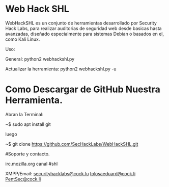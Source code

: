 # Web Hack SHL

WebHackSHL es un conjunto de herramientas desarrollado por Security Hack Labs, para realizar auditorias de seguridad web desde basicas hasta avanzadas, diseñado especialmente para sistemas Debian o basados en el, como Kali Linux.

Uso:

General: python2 webhackshl.py

Actualizar la herramienta: python2 webhackshl.py -u

# Como Descargar de GitHub Nuestra Herramienta.
Abran la Terminal:

~$ sudo apt install git

luego

~$ git clone https://github.com/SecHackLabs/WebHackSHL.git

#Soporte y contacto.

irc.mozilla.org canal #shl

XMPP/Email: securityhacklabs@cock.lu
            tolosaeduard@cock.li
            PentSec@cock.li
